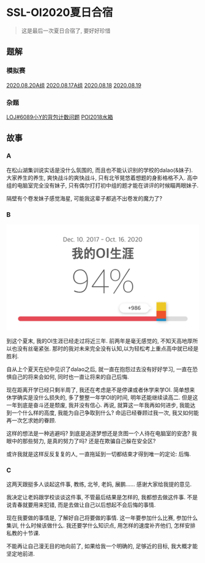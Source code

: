 # SSL-OI2020夏日合宿

> 这是最后一次夏日合宿了, 要好好珍惜

## 题解

### 模拟赛

[2020.08.20A组](//Blog/2020.08.20/2020.08.20A.html)
[2020.08.17A组](//Blog/2020.08.17/SSLOJ2020.8.17A.html)
[2020.08.18](//Blog/2020.08.18/SSLOJ2020.08.18.html)
[2020.08.19](//Blog/2020.08.19/SSLOJ2020.08.19.html)

### 杂题

[LOJ#6089小Y的背包计数问题](//Blog/2020.08.19/LOJ6089.html)
[POI2018水箱](//Blog/2020.08.18/POI2018水箱.html)

## 故事

### A

在松山湖集训说实话是没什么氛围的, 而且也不能认识别的学校的dalao(&妹子). 大家养生的养生, 爽快战斗的爽快战斗, 只有北爷晃悠着想题的身影格格不入. 高中组的电脑室完全没有妹子, 只有偶尔打打初中组的题才能在讲评的时候瞄两眼妹子. 

隔壁有个卷发妹子感觉海星, 可能我这辈子都逃不出卷发的魔力了?

### B

<center>

![](files/OI生涯.JPG)

</center>

到这个夏末, 我的OI生涯已经走过将近三年. 前两年是毫无感觉的, 不知天高地厚所以也没有丝毫紧张. 那时的我对未来完全没有认知,以为轻松考上重点高中就已经是胜利.

自从上个夏天在纪中见识了dalao之后, 就一直在抱怨过去没有好好学习, 一直在恐惧自己的将来会如何, 同时也一直让将来的自己后悔.

现在距离开学已经只剩半周了, 我还在考虑是不是停课或者休学来学OI. 简单想来休学确实是没什么损失的, 多了整整一年学OI的时间, 明年还能继续读高二. 但是这一年到底是奋斗还是颓废, 我并没有信心.
再说, 就算这一年我再如何进步, 我能达到一个什么样的高度, 我能为自己争取到什么? 命运已经眷顾过我一次, 我又如何能再一次乞求她的眷顾.

这样的想法是一种逃避吗? 到底是追逐梦想还是贪图一个人待在电脑室的安逸? 我眼中的那些努力, 是真的努力了吗? 还是在欺骗自己躲在安全区?

或许我就是这样反反复复的人, 一直拖延到一切都结束才得到唯一的定论: 后悔.

### C

这两天跟挺多人谈起这件事, 教练, 北爷, 老妈, 展鹏...... 感谢大家给我提的意见.

我决定让老妈跟学校谈谈这件事, 不管最后结果是怎样的, 我都想去做这件事. 不是说青春就要用来犯错, 而是去做让自己以后想起不会后悔的事情. 

现在我要做的事情是, 了解好自己将要做的事情. 这一年要参加什么比赛, 参加什么集训, 什么时候该做什么. 我还要学什么知识点, 用怎样的速度补齐他们, 怎样安排私教的十节课. 

不能再让自己漫无目的地向前了, 如果给我一个明确的, 足够近的目标, 我大概才能坚定地前进.